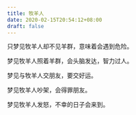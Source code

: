 ```yaml
---
title: 牧羊人
date: 2020-02-15T20:54:12+08:00
draft: false
---
```


只梦见牧羊人却不见羊群，意味着会遇到危险。

梦见牧羊人照着羊群，会头脑发达，智力过人。

梦见与牧羊人交朋友，要交好运。

梦见牧羊人吵架，会得罪朋友。

梦见牧羊人发怒，不幸的日子会来到。
